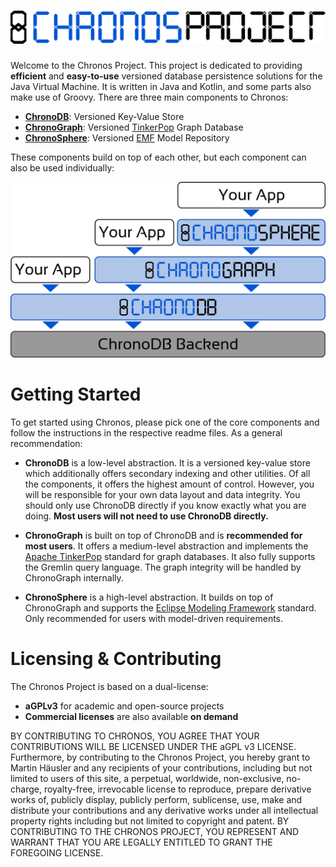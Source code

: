 # ![ChronoDB](markdownSources/chronosProject.png)

Welcome to the Chronos Project. This project is dedicated to providing **efficient** and **easy-to-use** versioned database persistence solutions for the Java Virtual Machine. It is written in Java and Kotlin, and some parts also make use of Groovy. There are three main components to Chronos:

- **[ChronoDB](https://github.com/Txture/chronos/tree/master/org.chronos.chronodb.api)**: Versioned Key-Value Store
- **[ChronoGraph](https://github.com/Txture/chronos/tree/master/org.chronos.chronograph)**: Versioned [TinkerPop](http://tinkerpop.apache.org/) Graph Database
- **[ChronoSphere](https://github.com/Txture/chronos/tree/master/org.chronos.chronosphere)**: Versioned [EMF](https://www.eclipse.org/modeling/emf/) Model Repository

These components build on top of each other, but each component can also be used individually:

![Chronos Deployment Options](markdownSources/chronosDeploymentOptions.png)

# Getting Started

To get started using Chronos, please pick one of the core components and follow the instructions in the respective readme files. As a general recommendation:

- **ChronoDB** is a low-level abstraction. It is a versioned key-value store which additionally offers secondary indexing and other utilities. Of all the components, it offers the highest amount of control. However, you will be responsible for your own data layout and data integrity. You should only use ChronoDB directly if you know exactly what you are doing. **Most users will not need to use ChronoDB directly.**

- **ChronoGraph** is built on top of ChronoDB and is **recommended for most users**. It offers a medium-level abstraction and implements the [Apache TinkerPop](http://tinkerpop.apache.org/) standard for graph databases. It also fully supports the Gremlin query language. The graph integrity will be handled by ChronoGraph internally.

- **ChronoSphere** is a high-level abstraction. It builds on top of ChronoGraph and supports the [Eclipse Modeling Framework](https://www.eclipse.org/modeling/emf/) standard. Only recommended for users with model-driven requirements.

# Licensing & Contributing

The Chronos Project is based on a dual-license:

- **aGPLv3** for academic and open-source projects
- **Commercial licenses** are also available **on demand**

BY CONTRIBUTING TO CHRONOS, YOU AGREE THAT YOUR CONTRIBUTIONS WILL BE LICENSED UNDER THE aGPL v3 LICENSE. Furthermore, by contributing to the Chronos Project, you hereby grant to Martin Häusler and any recipients of your contributions, including but not limited to users of this site, a perpetual, worldwide, non-exclusive, no-charge, royalty-free, irrevocable license to reproduce, prepare derivative works of, publicly display, publicly perform, sublicense, use, make and distribute your contributions and any derivative works under all intellectual property rights including but not limited to copyright and patent. BY CONTRIBUTING TO THE CHRONOS PROJECT, YOU REPRESENT AND WARRANT THAT YOU ARE LEGALLY ENTITLED TO GRANT THE FOREGOING LICENSE.
